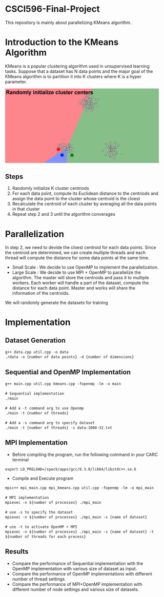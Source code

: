 # CSCI596-Final-Project

This repository is mainly about parallelizing KMeans algorithm.

# Introduction to the KMeans Algorithm

KMeans is a popular clustering algorithm used in unsupervised learning tasks. Suppose that a dataset has N data points and the major goal of the KMeans algorithm is to partition it into K clusters where K is a hyper parameter. 

![](./Kmeans.gif)

## Steps
1. Randomly initialize K cluster centriods
2. For each data point, compute its Euclidean distance to the centriods and assign the data point to the cluster whose centroid is the cloest
3. Recalculate the centroid of each cluster by averaging all the data points in that cluster
4. Repeat step 2 and 3 until the algorithm converages

# Parallelization
In step 2, we need to devide the cloest centroid for each data points. Since the centroid are determined, we can create multiple threads and each thread will compute the distance for some data points at the same time. 

* Small Scale : We decide to use OpenMP to implement the parallelization. 
* Large Scale : We decide to use MPI + OpenMP to parallelize the algorithm. The master will store the centroids and pass it to multiple workers. Each worker will handle a part of the dataset, compute the distance for each data point. Master and works will share the information of the centroids.

We will randomly generate the datasets for training

# Implementation

## Dataset Generation
```
g++ data.cpp util.cpp -o data
./data -o {number of data points} -d {number of dimensions}
```

## Sequential and OpenMP Implementation
```
g++ main.cpp util.cpp kmeans.cpp -fopenmp -lm -o main

# Sequential implementation
./main

# Add a -t command arg to use Openmp
./main -t {number of threads}

# Add a -s command arg to specify dataset
./main -t {number of threads} -s data-1000-32.txt
```

## MPI Implementation
* Before compiling the program, run the following command in your CARC terminal
```
export LD_PRELOAD=/spack/apps/gcc/8.3.0/lib64/libstdc++.so.6
```

* Compile and Execute program
```
mpic++ mpi_main.cpp mpi_kmeans.cpp util.cpp -fopenmp -lm -o mpi_main

# MPI implementation
mpiexec -n ${number of processes} ./mpi_main

# use -s to specify the dataset
mpiexec -n ${number of processes} ./mpi_main -s {name of dataset}

# use -t to activate OpenMP + MPI
mpiexec -n ${number of processes} ./mpi_main -s {name of dataset} -t ${number of threads for each process}
```

##  Results
* Compare the performance of Sequential implementation with the OpenMP implementation with various size of dataset as input.
* Compare the performance of OpenMP implementations with different number of thread settings.
* Compare the performance of MPI+OpenMP implementation with different number of node settings and various size of datasets.

